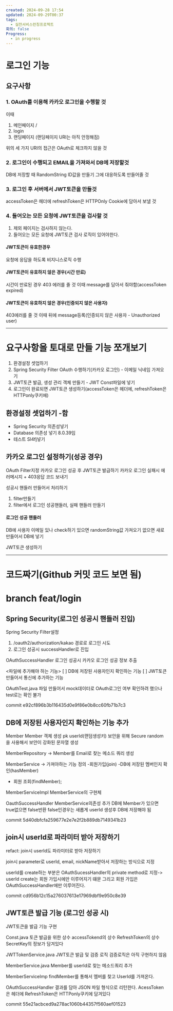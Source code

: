 ```yaml
---
created: 2024-09-28 17:54
updated: 2024-09-29T00:37
tags:
  - 실전서비스런칭프로젝트
회의: false
Progress:
  - in progress
---
```

# 로그인 기능
## 요구사항

### 1.  OAuth를 이용해 카카오 로그인을 수행할 것
이때 
1. 메인페이지 /
2. login
3. 랜딩페이지 (랜딩페이지 URI는 아직 안정해짐) 

위의 세 가지 URI의 접근은 OAuth로 체크하지 않을 것
### 2. 로그인이 수행되고 EMAIL을 가져와서 DB에 저장할것 
DB에 저장할 때 RandomString ID값을 만들기 그에 대응하도록 만들어줄 것

### 3. 로그인 후 서버에서 JWT토큰을 만들것
accessToken은 헤더에
refreshToken은 HTTPOnly Cookie에 담아서 보낼 것
### 4. 들어오는 모든 요청에 JWT토큰을 검사할 것
1. 제외 페이지는 검사하지 않는다.
2. 들어오는 모든 요청에 JWT토큰 검사 로직이 있어야한다. 
#### JWT토큰이 유효한경우 
요청에 응답을 하도록 비지니스로직 수행
#### JWT토큰이 유효하지 않은 경우(시간 만료)
시간이 만료된 경우 403 에러를 줄 것 이때 message를 담아서 줘야함(accessToken expired)
#### JWT토큰이 유효하지 않은 경우(인증되지 않은 사용자)
403에러를 줄 것
이때 뒤에 message등록(인증되지 않은 사용자 - Unauthorized user)

---
# 요구사항을 토대로 만들 기능 쪼개보기

1. 환경설정 셋업하기
2. Spring Security Filter OAuth 수행하기(카카오 로그인) - 이메일 닉네임 가져오기
3. JWT토큰 발급, 생성 관리 객체 만들기 - JWT Const파일에 넣기
4. 로그인이 완료되면 JWT토큰 생성하기(accessToken은 헤더에, refreshToken은 HTTPonly쿠키에)


## 환경설정 셋업하기 -함
- Spring Security 의존성넣기
- Database 의존성 넣기 8.0.39임
- 테스트 Sl4fj넣기

## 카카오 로그인 설정하기(성공 경우)
OAuth Filter지정 
카카오 로그인 성공 후 JWT토큰 발급하기
카카오 로그인 실패시 에러메시지 + 403응답 코드 보내기

성공시 핸들러 만들어서 처리하기

1. filter만들기
2. filter에서 로그인 성공핸들러, 실패 핸들러 만들기

#### 로그인 성공 핸들러
DB에 사용자 이메일 있나 check하기
있으면 randomString값 가져오기 없으면 새로 만들어서 DB에 넣기


JWT토큰 생성하기

---
# 코드짜기(Github 커밋 코드 보면 됨)
# branch feat/login

## Spring Security(로그인 성공시 핸들러 진입)
Spring Security Filter설정
1. /oauth2/authorization/kakao 경로로 로그인 시도
2. 로그인 성공시 successHandler로 진입

OAuthSuccessHandler
로그인 성공시 카카오 로그인 성공 정보 추출

<파일에 추가해야 하는 기능>
[ ] DB에 저장된 사용자인지 확인하는 기능
[ ] JWT토큰 만들어서 통신에 추가하는 기능

OAuthTest.java
파일 만들어서 mock데이터로 OAuth로그인 여부 확인하려 했으나
test로는 확인 불가

  
commit e92cf896b3b116435d0e9f86e0b8cc60fb71b7c3

## DB에 저장된 사용자인지 확인하는 기능 추가

Member
Member 객체 생성
pk userId(랜덤생성키) 보안을 위해
Secure random을 사용해서 보안이 강화된 문자열 생성

MemberRepository
-> Member를 Email로 찾는 메소드 쿼리 생성

MemberService
-> 가져야하는 기능 정의
-회원가입(join)
-DB에 저장된 멤버인지 확인(hasMember)
- 회원 조회(findMember);

MemberServiceImpl
MemberService의 구현체

OauthSuccessHandler
MemberService의존성 추가
DB에 Member가 있으면 true없으면 false반환
false인경우는 새롭게 userId 생성후 DB에 저장해야 됨
  
commit 5d40dbfcfa259677e2e7e2f2b889db7149341b23

## join시 userId로 파라미터 받아 저장하기
refact: join시 userId도 파라미터로 받아 저장하기

join시 parameter로 userId, email, nickName받아서 저장하는 방식으로 지정

userId를 create하는 부분은 OAuthSucessHandler의 private method로 지정-> userId create는 회원 가입시에만 이루어지기 떄문
그리고 회원 가입은 OAuthSuccessHandler에만 이루어진다.


commit cd956b12c15a276037613e17969dbf9e950c8e39

## JWT토큰 발급 기능 (로그인 성공 시)
JWT토큰을 발급 기능 구현

Const.java
토큰 발급을 위한 상수
accessTokend의 상수
RefreshToken의 상수
SecretKey의 정보가 담겨있다

JWTTokenService.java
JWT토큰 발급 및 검증 로직
검증로직은 아직 구현하지 않음

MemberService.java
Member를 userId로 찾는 메소드쿼리 추가

MemberServiceImp
findMember를 통해서 멤버를 찾고 UserId를 가져온다.

OAuthSuccessHandler
결과를 담아 JSON 파일 형식으로 리턴한다.
AcessToken은 헤더에
RefreshToken은 HTTPonly쿠키에 담겨있다

  
commit 55e21acbced9a278ac1060b44357f560aef01523
